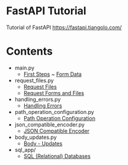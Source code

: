 # FastAPI Tutorial
Tutorial of FastAPI https://fastapi.tiangolo.com/


# Contents
- main.py
  - [First Steps](https://fastapi.tiangolo.com/tutorial/first-steps/) ~ [Form Data](https://fastapi.tiangolo.com/tutorial/request-forms/)
- request_files.py
  - [Request Files](https://fastapi.tiangolo.com/tutorial/request-files/)
  - [Request Forms and Files](https://fastapi.tiangolo.com/tutorial/request-forms-and-files/)
- handling_errors.py
  - [Handling Errors](https://fastapi.tiangolo.com/tutorial/handling-errors/)
- path_operation_configuration.py
  - [Path Operation Configuration](https://fastapi.tiangolo.com/tutorial/path-operation-configuration/)
- json_compatible_encoder.py
  - [JSON Compatible Encoder](https://fastapi.tiangolo.com/tutorial/encoder/)
- body_updates.py
  - [Body - Updates](https://fastapi.tiangolo.com/tutorial/body-updates/)
- sql_app/
  - [SQL (Relational) Databases](https://fastapi.tiangolo.com/tutorial/sql-databases/)
